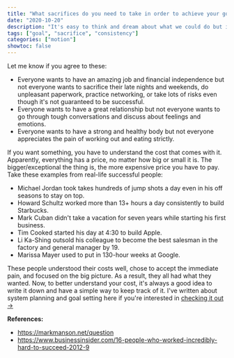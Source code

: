 ```yaml
---
title: "What sacrifices do you need to take in order to achieve your goal?"
date: "2020-10-20"
description: "It's easy to think and dream about what we could do but incredibly difficult to accept the pains and trade-offs that come with it."
tags: ["goal", "sacrifice", "consistency"]
categories: ["motion"]
showtoc: false
---
```


Let me know if you agree to these:
- Everyone wants to have an amazing job and financial independence but not everyone wants
  to sacrifice their late nights and weekends, do unpleasant paperwork, practice networking, or
  take lots of risks even though it's not guaranteed to be successful.
- Everyone wants to have a great relationship but not everyone wants to go through tough
  conversations and discuss about feelings and emotions.
- Everyone wants to have a strong and healthy body but not everyone appreciates the pain
  of working out and eating strictly.

If you want something, you have to understand the cost that comes with it. Apparently, everything
has a price, no matter how big or small it is. The bigger/exceptional the thing is, the more expensive
price you have to pay. Take these examples from real-life successful people:
- Michael Jordan took takes hundreds of jump shots a day even in his off seasons to stay on top.
- Howard Schultz worked more than 13+ hours a day consistently to build Starbucks.
- Mark Cuban didn't take a vacation for seven years while starting his first business.
- Tim Cooked started his day at 4:30 to build Apple.
- Li Ka-Shing outsold his colleague to become the best salesman in the factory and general manager by 19.
- Marissa Mayer used to put in 130-hour weeks at Google.

These people understood their costs well, chose to accept the immediate
pain, and focused on the big picture. As a result, they all had what they wanted. Now, to better understand
your cost, it's always a good idea to write it down and have a simple way to keep track of it. I've written
about system planning and goal setting here if you're interested in [checking it out →](/motion)

**References:**
- <https://markmanson.net/question>
- <https://www.businessinsider.com/16-people-who-worked-incredibly-hard-to-succeed-2012-9>
